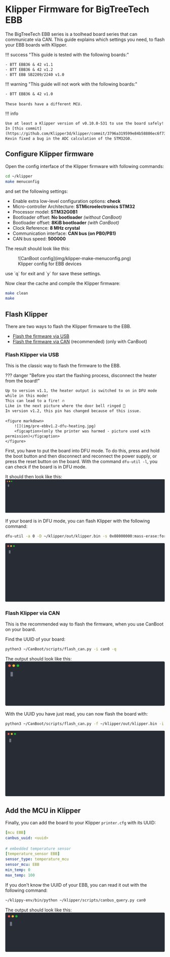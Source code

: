 # Klipper Firmware for BigTreeTech EBB
The BigTreeTech EBB series is a toolhead board series that can communicate via CAN. This guide explains which settings
you need, to flash your EBB boards with Klipper.

!!! success "This guide is tested with the following boards:"

    - BTT EBB36 & 42 v1.1
    - BTT EBB36 & 42 v1.2
    - BTT EBB SB2209/2240 v1.0

!!! warning "This guide will not work with the following boards:"

    - BTT EBB36 & 42 v1.0

    These boards have a different MCU.

!!! info

    Use at least a Klipper version of v0.10.0-531 to use the board safely!  
    In [this commit](https://github.com/Klipper3d/klipper/commit/3796a319599e84b58886ec6f733277bfe4f1a747), Kevin fixed a bug in the ADC calculation of the STM32G0.

## Configure Klipper firmware
Open the config interface of the Klipper firmware with following commands:
``` bash
cd ~/klipper
make menuconfig
```
and set the following settings:

- Enable extra low-level configuration options: **check**
- Micro-controller Architecture: **STMicroelectronics STM32**
- Processor model: **STM32G0B1**
- Bootloader offset: **No bootloader** *(without CanBoot)*
- Bootloader offset: **8KiB bootloader** *(with CanBoot)*
- Clock Reference: **8 MHz crystal**
- Communication interface: **CAN bus (on PB0/PB1)**
- CAN bus speed: **500000**

The result should look like this:
<figure markdown>
  ![CanBoot config](img/klipper-make-menuconfig.png)
  <figcaption>Klipper config for EBB devices</figcaption>
</figure>
use `q` for exit and `y` for save these settings.

Now clear the cache and compile the Klipper firmware:
``` bash
make clean
make
```

## Flash Klipper
There are two ways to flash the Klipper firmware to the EBB.

- [Flash the firmware via USB](#flash-klipper-via-usb) 
- [Flash the firmware via CAN](#flash-klipper-via-can) (recommended) (only with CanBoot)

### Flash Klipper via USB
This is the classic way to flash the firmware to the EBB.

??? danger "Before you start the flashing process, disconnect the heater from the board!"

    Up to version v1.1, the heater output is switched to on in DFU mode while in this mode!  
    This can lead to a fire! 🔥  
    Like in the next picture where the door bell ringed 🔔  
    In version v1.2, this pin has changed because of this issue.

    <figure markdown>
        ![](img/pre-ebbv1.2-dfu-heating.jpg)
        <figcaption>(only the printer was harmed - picture used with permission)</figcaption>
    </figure>

First, you have to put the board into DFU mode. To do this, press and hold the boot button and then disconnect and
reconnect the power supply, or press the reset button on the board. With the command `dfu-util -l`, you can check if the
board is in DFU mode.

It should then look like this:
![dfu-util -l](img/dfu-util_-l.svg)

If your board is in DFU mode, you can flash Klipper with the following command:
``` bash
dfu-util -a 0 -D ~/klipper/out/klipper.bin -s 0x08000000:mass-erase:force:leave
```
![dfu-util flash klipper](img/dfu-util_flash_klipper.svg)

### Flash Klipper via CAN
This is the recommended way to flash the firmware, when you use CanBoot on your board.

Find the UUID of your board:
``` bash
python3 ~/CanBoot/scripts/flash_can.py -i can0 -q
```
The output should look like this:
![CanBoot query can](img/canboot_query_can.svg)

With the UUID you have just read, you can now flash the board with:
``` bash
python3 ~/CanBoot/scripts/flash_can.py -f ~/klipper/out/klipper.bin -i can0 -u <uuid>
```
![Flash Klipper via CanBoot](img/canboot_flash_klipper.svg)

## Add the MCU in Klipper
Finally, you can add the board to your Klipper `printer.cfg` with its UUID:
``` yaml title="printer.cfg"
[mcu EBB]
canbus_uuid: <uuid>

# embedded temperature sensor
[temperature_sensor EBB]
sensor_type: temperature_mcu
sensor_mcu: EBB
min_temp: 0
max_temp: 100
```

If you don't know the UUID of your EBB, you can read it out with the following command:
``` bash
~/klippy-env/bin/python ~/klipper/scripts/canbus_query.py can0
```
The output should look like this:
![CanBus query](img/klipper_query_can.svg)
